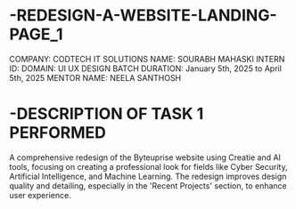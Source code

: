 # -REDESIGN-A-WEBSITE-LANDING-PAGE_1

COMPANY: CODTECH IT SOLUTIONS
NAME: SOURABH MAHASKI
INTERN ID: 
DOMAIN: UI UX DESIGN
BATCH DURATION:  January 5th, 2025 to April 5th, 2025
MENTOR NAME: NEELA SANTHOSH

# -DESCRIPTION OF TASK 1 PERFORMED 

A comprehensive redesign of the Byteuprise website using Creatie and AI tools, focusing on creating a professional look for fields like Cyber Security, Artificial Intelligence, and Machine Learning. The redesign improves design quality and detailing, especially in the 'Recent Projects' section, to enhance user experience.
